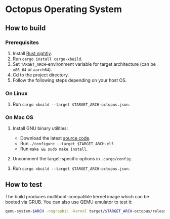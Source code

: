 # Octopus Operating System


## How to build

### Prerequisites

1. Install [Rust nightly](https://doc.rust-lang.org/1.5.0/book/nightly-rust.html).
2. Run `cargo install cargo-xbuild`.
3. Set `TARGET_ARCH`-environment variable for target architecture (can be
`x86_64` or `aarch64`).
4. Cd to the project directory.
5. Follow the following steps depending on your host OS.

### On Linux

1. Run `cargo xbuild --target $TARGET_ARCH-octopus.json`.

### On Mac OS

1. Install GNU binary utilities:
    - Download the latest [source code](http://ftp.gnu.org/gnu/binutils/).
    - Run `./configure --target $TARGET_ARCH-elf`.
    - Run `make && sudo make install`.

2. Uncomment the target-specific options in `.cargo/config`.

2. Run `cargo xbuild --target $TARGET_ARCH-octopus.json`.


## How to test

The build produces multiboot-compatible kernel image which can be booted via GRUB. You can also use QEMU emulator to test it:

```sh
qemu-system-$ARCH -nographic -kernel target/$TARGET_ARCH-octopus/release/octopus
```
